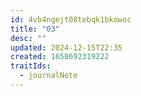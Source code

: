 ```yaml
---
id: 4vb4ngejt08tebqk1bkowoc
title: "03"
desc: ""
updated: 2024-12-15T22:35
created: 1658692319222
traitIds:
  - journalNote
---
```

